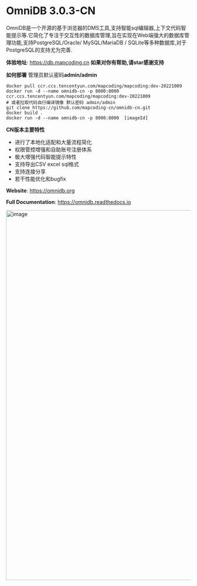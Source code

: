 # OmniDB 3.0.3-CN
OmniDB是一个开源的基于浏览器的DMS工具,支持智能sql编辑器,上下文代码智能提示等.它简化了专注于交互性的数据库管理,旨在实现在Web端强大的数据库管理功能,支持PostgreSQL/Oracle/ MySQL/MariaDB / SQLite等多种数据库,对于PostgreSQL的支持尤为完善. 

**体验地址**: https://db.mapcoding.cn 
**如果对你有帮助,请star感谢支持**

**如何部署**
管理员默认密码**admin/admin**
``` 
docker pull ccr.ccs.tencentyun.com/mapcoding/mapcoding:dev-20221009
docker run -d --name omnidb-cn -p 8000:8000  ccr.ccs.tencentyun.com/mapcoding/mapcoding:dev-20221009
# 或者拉取代码自行编译镜像 默认密码 admin/admin
git clone https://github.com/mapcoding-cn/omnidb-cn.git
docker build .
docker run -d --name omnidb-cn -p 8000:8000  [imageId]

```

**CN版本主要特性** 
+ 进行了本地化适配和大量流程简化 
+ 权限管控增强和自助账号注册体系
+ 极大增强代码智能提示特性
+ 支持导出CSV excel sql格式
+ 支持连接分享 
+ 若干性能优化和bugfix



**Website**: https://omnidb.org

**Full Documentation**: https://omnidb.readthedocs.io


<img width="1007" alt="image" src="https://github.com/mapcoding-cn/omnidb-cn/assets/15833367/a4753c80-673c-4ccc-898c-58a7467014b5">
